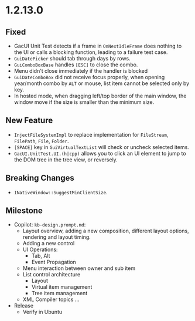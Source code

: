 # 1.2.13.0

## Fixed
- GacUI Unit Test detects if a frame in `OnNextIdleFrame` does nothing to the UI or calls a blocking function, leading to a failure test case.
- `GuiDatePicker` should tab through days by rows.
- `GuiComboBoxBase` handles `[ESC]` to close the combo.
- Menu didn't close immediately if the handler is blocked
- `GuiDateComboBox` did not receive focus properly, when opening year/month combo by `ALT` or mouse, list item cannot be selected only by key.
- In hosted mode, when dragging left/top border of the main window, the window move if the size is smaller than the minimum size.

## New Feature
- `InjectFileSystemImpl` to replace implementation for `FileStream`, `FilePath`, `File`, `Folder`.
- `[SPACE]` key in `GuiVirtualTextList` will check or uncheck selected items.
- `GacUI.UnitTest.UI.(h|cpp)` allows you to click an UI element to jump to the DOM tree in the tree view, or reversely.

## Breaking Changes
- `INativeWindow::SuggestMinClientSize`.

## Milestone

- Copilot: `kb-design.prompt.md`:
  - Layout overview, adding a new composition, different layout options, rendering and layout timing.
  - Adding a new control
  - UI Operations:
    - Tab, Alt
    - Event Propagation
  - Menu interaction between owner and sub item
  - List control architecture
    - Layout
    - Virtual item management
    - Tree item management
  - XML Compiler topics ...
- Release
  - Verify in Ubuntu
